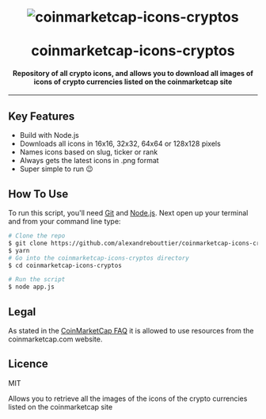
<h1 align="center">
  <br>
  <img src="https://github.com/MitchDorrestijn/coinmarketcap-icons/blob/master/readme_banner.png?raw=true" alt=" coinmarketcap-icons-cryptos">
  <br><br>
  coinmarketcap-icons-cryptos
  <br>
</h1>

<h4 align="center">Repository of all crypto icons, and allows you to download all images of icons of crypto currencies listed on the coinmarketcap site</h4>

---

## Key Features

* Build with Node.js
* Downloads all icons in 16x16, 32x32, 64x64 or 128x128 pixels
* Names icons based on slug, ticker or rank
* Always gets the latest icons in .png format
* Super simple to run :wink:


## How To Use

To run this script, you'll need [Git](https://git-scm.com) and [Node.js](https://nodejs.org/en/download/). Next open up your terminal and from your command line type:

```bash
# Clone the repo
$ git clone https://github.com/alexandrebouttier/coinmarketcap-icons-cryptos.git
$ yarn
# Go into the coinmarketcap-icons-cryptos directory
$ cd coinmarketcap-icons-cryptos

# Run the script
$ node app.js
```

## Legal

As stated in the [CoinMarketCap FAQ](https://coinmarketcap.com/faq/) it is allowed to use resources from the coinmarketcap.com website.

## Licence
MIT


Allows you to retrieve all the images of the icons of the crypto currencies listed on the coinmarketcap site


